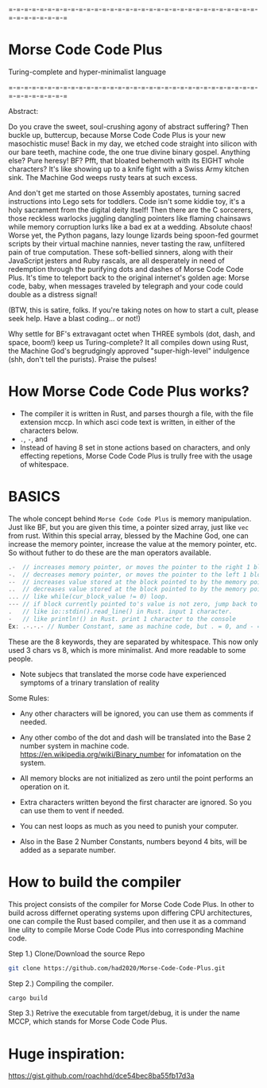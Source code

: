 =-=-=-=-=-=-=-=-=-=-=-=-=-=-=-=-=-=-=-=-=-=-=-=-=-=-=-=-=-=-=-=-=-=-=-=-=-=-=-=

# Morse Code Code Plus

Turing-complete and hyper-minimalist language

=-=-=-=-=-=-=-=-=-=-=-=-=-=-=-=-=-=-=-=-=-=-=-=-=-=-=-=-=-=-=-=-=-=-=-=-=-=-=-=

Abstract:

Do you crave the sweet, soul-crushing agony of abstract suffering? Then buckle up, buttercup, because Morse Code Code Plus is your new masochistic muse!
Back in my day, we etched code straight into silicon with our bare teeth, machine code, the one true divine binary gospel. Anything else? Pure heresy! BF? Pfft, that bloated behemoth with its EIGHT whole characters? It's like showing up to a knife fight with a Swiss Army kitchen sink. The Machine God weeps rusty tears at such excess.

And don't get me started on those Assembly apostates, turning sacred instructions into Lego sets for toddlers. Code isn't some kiddie toy, it's a holy sacrament from the digital deity itself! Then there are the C sorcerers, those reckless warlocks juggling dangling pointers like flaming chainsaws while memory corruption lurks like a bad ex at a wedding. Absolute chaos!
Worse yet, the Python pagans, lazy lounge lizards being spoon-fed gourmet scripts by their virtual machine nannies, never tasting the raw, unfiltered pain of true computation. These soft-bellied sinners, along with their JavaScript jesters and Ruby rascals, are all desperately in need of redemption through the purifying dots and dashes of Morse Code Code Plus. It's time to teleport back to the original internet's golden age: Morse code, baby, when messages traveled by telegraph and your code could double as a distress signal!

(BTW, this is satire, folks. If you're taking notes on how to start a cult, please seek help. Have a blast coding... or not!)

Why settle for BF's extravagant octet when THREE symbols (dot, dash, and space, boom!) keep us Turing-complete? It all compiles down using Rust, the Machine God's begrudgingly approved "super-high-level" indulgence (shh, don't tell the purists). Praise the pulses!

# How Morse Code Code Plus works?

- The compiler it is written in Rust, and parses thourgh a file, with the file extension mccp. In which asci code text is written, in either of the characters below.
- `.`, `-`, and ` `
- Instead of having 8 set in stone actions based on characters, and only effecting repetions, Morse Code Code Plus is trully free with the usage of whitespace.

# BASICS

The whole concept behind `Morse Code Code Plus` is memory manipulation. Just like BF, but you are given this time, a pointer sized array, just like `vec` from rust. Within this special array, blessed by the Machine God, one can increase the memory pointer, increase the value at the memory pointer, etc. So without futher to do these are the man operators available.
``` Rust
.-  // increases memory pointer, or moves the pointer to the right 1 block.
-.  // decreases memory pointer, or moves the pointer to the left 1 block.
--  // increases value stored at the block pointed to by the memory pointer.
..  // decreases value stored at the block pointed to by the memory pointer.
... // like while(cur_block_value != 0) loop.
--- // if block currently pointed to's value is not zero, jump back to [
.   // like io::stdin().read_line() in Rust. input 1 character.
-   // like println!() in Rust. print 1 character to the console
Ex: .-.-.- // Number Constant, same as machine code, but . = 0, and - = 1.
```
These are the 8 keywords, they are separated by whitespace.
This now only used 3 chars vs 8, which is more minimalist. And more readable to some people.
* Note subjecs that translated the morse code have experienced symptoms of a trinary translation of reality

Some Rules:

- Any other characters will be ignored, you can use them as comments if needed.

- Any other combo of the dot and dash will be translated into the Base 2 number system in machine code. https://en.wikipedia.org/wiki/Binary_number for infomatation on the system.

- All memory blocks are not initialized as zero until the point performs an operation on it.

- Extra characters written beyond the first character are ignored. So you can use them to vent if needed.

- You can nest loops as much as you need to punish your computer.

- Also in the Base 2 Number Constants, numbers beyond 4 bits, will be added as a separate number.

# How to build the compiler

This project consists of the compiler for Morse Code Code Plus.
In other to build across differnet operating systems upon differing CPU architectures,
one can compile the Rust based compiler, and then use it as a command line ulity to compile Morse Code Code Plus into corresponding Machine code.

Step 1.) Clone/Download the source Repo
``` Bash
git clone https://github.com/had2020/Morse-Code-Code-Plus.git
```

Step 2.) Compiling the compiler.
``` Bash
cargo build
```

Step 3.) Retrive the executable from target/debug, it is under the name MCCP, which stands for Morse Code Code Plus.

# Huge inspiration:
https://gist.github.com/roachhd/dce54bec8ba55fb17d3a
